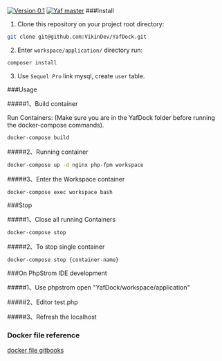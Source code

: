 [![Version 0.1](https://img.shields.io/badge/Version-0.1-brightgreen.svg)](https://github.com/VikinDev/YafDock)
[![Yaf master](https://img.shields.io/badge/Yaf-master-brightgreen.svg)](https://github.com/laruence/yaf)
###Install

1. Clone this repository on your project root directory:

```bash
git clone git@github.com:VikinDev/YafDock.git
```

2. Enter `workspace/application/` directory run:

```bash
composer install
```

3. Use `Sequel Pro` link mysql, create `user` table.


###Usage

#####1、Build container

Run Containers: (Make sure you are in the YafDock folder before running the docker-compose commands).

```bash
docker-compose build
```
#####2、Running container

```bash
docker-compose up -d nginx php-fpm workspace
```
#####3、Enter the Workspace container

```bash
docker-compose exec workspace bash
```

###Stop

#####1、Close all running Containers

```bash
docker-compose stop
```
#####2、To stop single container 

```bash
docker-compose stop {container-name}
```

###On PhpStrom IDE development 

#####1、Use phpstrom open "YafDock/workspace/application"

#####2、Editor test.php

#####3、Refresh the localhost


### Docker file reference
[docker file gitbooks](https://yeasy.gitbooks.io/docker_practice/content/image/dockerfile/)